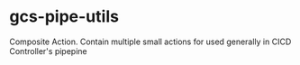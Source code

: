 # gcs-pipe-utils
Composite Action. Contain multiple small actions for used generally in CICD Controller's pipepine
